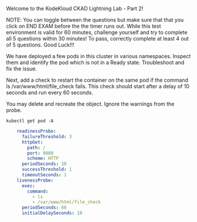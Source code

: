 Welcome to the KodeKloud CKAD Lightning Lab - Part 2!

NOTE: You can toggle between the questions but make sure that that you click on END EXAM before the the timer runs out.
While this test environment is valid for 60 minutes, challenge yourself and try to complete all 5 questions within 30 minutes! To pass, correctly complete at least 4 out of 5 questions. Good Luck!!!


We have deployed a few pods in this cluster in various namespaces. Inspect them and identify the pod which is not in a Ready state. Troubleshoot and fix the issue.

Next, add a check to restart the container on the same pod if the command ls /var/www/html/file_check fails. This check should start after a delay of 10 seconds and run every 60 seconds.

You may delete and recreate the object. Ignore the warnings from the probe.

```shell
kubectl get pod -A
```

```yaml
    readinessProbe:
      failureThreshold: 3
      httpGet:
        path: /
        port: 9080
        scheme: HTTP
      periodSeconds: 10
      successThreshold: 1
      timeoutSeconds: 1
    livenessProbe:
      exec:
        command:
          - ls
          - /var/www/html/file_check
      periodSeconds: 60
      initialDelaySeconds: 10
```
